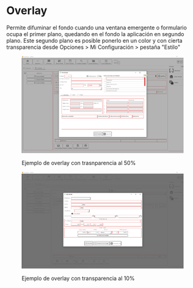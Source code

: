 # Overlay

Permite difuminar el fondo cuando una ventana emergente o formulario ocupa el primer plano, quedando en el fondo la aplicación en segundo plano. Este segundo plano es posible ponerlo en un color y con cierta transparencia desde Opciones > Mi Configuración > pestaña "Estilo"

<figure><img src="../../../.gitbook/assets/imagen (4) (3).png" alt=""><figcaption><p>Ejemplo de overlay con trasnparencia al 50%</p></figcaption></figure>

<figure><img src="../../../.gitbook/assets/imagen (2) (2) (2).png" alt=""><figcaption><p>Ejemplo de overlay con transparencia al 10%</p></figcaption></figure>
